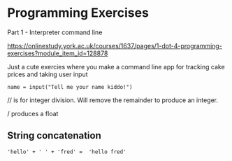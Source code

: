 # Programming Exercises

Part 1 - Interpreter command line

https://onlinestudy.york.ac.uk/courses/1637/pages/1-dot-4-programming-exercises?module_item_id=128878

Just a cute exercies where you make a command line app for tracking cake prices and taking user input

`name = input("Tell me your name kiddo!")`

// is for integer division. Will remove the remainder to produce an integer.

/ produces a float

## String concatenation

`'hello' + ' ' + 'fred' =  'hello fred'`